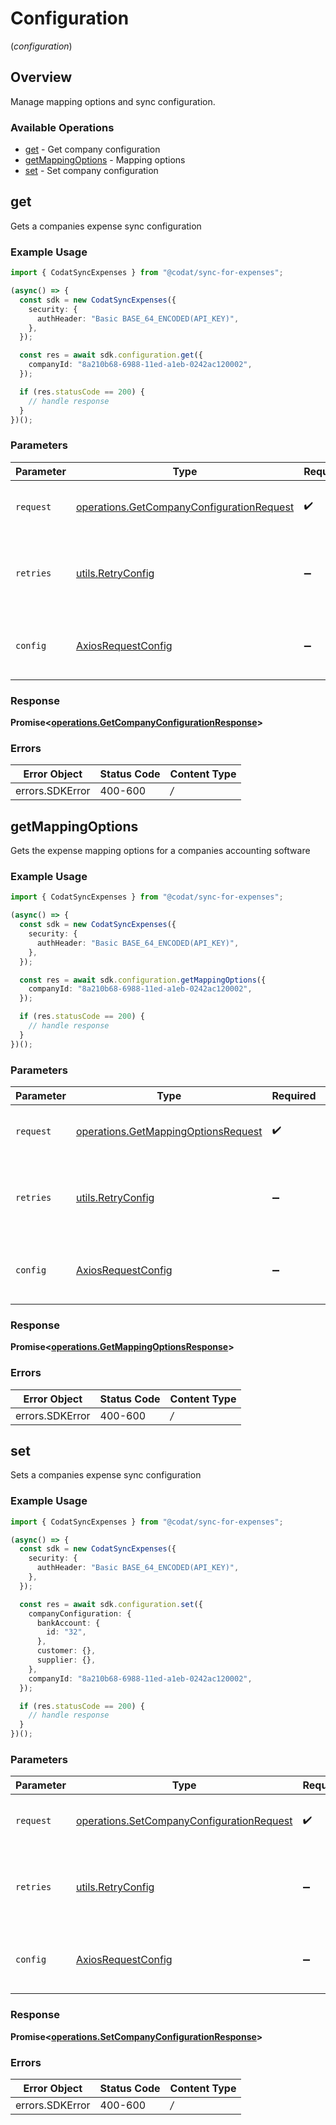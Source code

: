 # Configuration
(*configuration*)

## Overview

Manage mapping options and sync configuration.

### Available Operations

* [get](#get) - Get company configuration
* [getMappingOptions](#getmappingoptions) - Mapping options
* [set](#set) - Set company configuration

## get

Gets a companies expense sync configuration

### Example Usage

```typescript
import { CodatSyncExpenses } from "@codat/sync-for-expenses";

(async() => {
  const sdk = new CodatSyncExpenses({
    security: {
      authHeader: "Basic BASE_64_ENCODED(API_KEY)",
    },
  });

  const res = await sdk.configuration.get({
    companyId: "8a210b68-6988-11ed-a1eb-0242ac120002",
  });

  if (res.statusCode == 200) {
    // handle response
  }
})();
```

### Parameters

| Parameter                                                                                                  | Type                                                                                                       | Required                                                                                                   | Description                                                                                                |
| ---------------------------------------------------------------------------------------------------------- | ---------------------------------------------------------------------------------------------------------- | ---------------------------------------------------------------------------------------------------------- | ---------------------------------------------------------------------------------------------------------- |
| `request`                                                                                                  | [operations.GetCompanyConfigurationRequest](../../sdk/models/operations/getcompanyconfigurationrequest.md) | :heavy_check_mark:                                                                                         | The request object to use for the request.                                                                 |
| `retries`                                                                                                  | [utils.RetryConfig](../../internal/utils/retryconfig.md)                                                   | :heavy_minus_sign:                                                                                         | Configuration to override the default retry behavior of the client.                                        |
| `config`                                                                                                   | [AxiosRequestConfig](https://axios-http.com/docs/req_config)                                               | :heavy_minus_sign:                                                                                         | Available config options for making requests.                                                              |


### Response

**Promise<[operations.GetCompanyConfigurationResponse](../../sdk/models/operations/getcompanyconfigurationresponse.md)>**
### Errors

| Error Object    | Status Code     | Content Type    |
| --------------- | --------------- | --------------- |
| errors.SDKError | 400-600         | */*             |

## getMappingOptions

Gets the expense mapping options for a companies accounting software

### Example Usage

```typescript
import { CodatSyncExpenses } from "@codat/sync-for-expenses";

(async() => {
  const sdk = new CodatSyncExpenses({
    security: {
      authHeader: "Basic BASE_64_ENCODED(API_KEY)",
    },
  });

  const res = await sdk.configuration.getMappingOptions({
    companyId: "8a210b68-6988-11ed-a1eb-0242ac120002",
  });

  if (res.statusCode == 200) {
    // handle response
  }
})();
```

### Parameters

| Parameter                                                                                      | Type                                                                                           | Required                                                                                       | Description                                                                                    |
| ---------------------------------------------------------------------------------------------- | ---------------------------------------------------------------------------------------------- | ---------------------------------------------------------------------------------------------- | ---------------------------------------------------------------------------------------------- |
| `request`                                                                                      | [operations.GetMappingOptionsRequest](../../sdk/models/operations/getmappingoptionsrequest.md) | :heavy_check_mark:                                                                             | The request object to use for the request.                                                     |
| `retries`                                                                                      | [utils.RetryConfig](../../internal/utils/retryconfig.md)                                       | :heavy_minus_sign:                                                                             | Configuration to override the default retry behavior of the client.                            |
| `config`                                                                                       | [AxiosRequestConfig](https://axios-http.com/docs/req_config)                                   | :heavy_minus_sign:                                                                             | Available config options for making requests.                                                  |


### Response

**Promise<[operations.GetMappingOptionsResponse](../../sdk/models/operations/getmappingoptionsresponse.md)>**
### Errors

| Error Object    | Status Code     | Content Type    |
| --------------- | --------------- | --------------- |
| errors.SDKError | 400-600         | */*             |

## set

Sets a companies expense sync configuration

### Example Usage

```typescript
import { CodatSyncExpenses } from "@codat/sync-for-expenses";

(async() => {
  const sdk = new CodatSyncExpenses({
    security: {
      authHeader: "Basic BASE_64_ENCODED(API_KEY)",
    },
  });

  const res = await sdk.configuration.set({
    companyConfiguration: {
      bankAccount: {
        id: "32",
      },
      customer: {},
      supplier: {},
    },
    companyId: "8a210b68-6988-11ed-a1eb-0242ac120002",
  });

  if (res.statusCode == 200) {
    // handle response
  }
})();
```

### Parameters

| Parameter                                                                                                  | Type                                                                                                       | Required                                                                                                   | Description                                                                                                |
| ---------------------------------------------------------------------------------------------------------- | ---------------------------------------------------------------------------------------------------------- | ---------------------------------------------------------------------------------------------------------- | ---------------------------------------------------------------------------------------------------------- |
| `request`                                                                                                  | [operations.SetCompanyConfigurationRequest](../../sdk/models/operations/setcompanyconfigurationrequest.md) | :heavy_check_mark:                                                                                         | The request object to use for the request.                                                                 |
| `retries`                                                                                                  | [utils.RetryConfig](../../internal/utils/retryconfig.md)                                                   | :heavy_minus_sign:                                                                                         | Configuration to override the default retry behavior of the client.                                        |
| `config`                                                                                                   | [AxiosRequestConfig](https://axios-http.com/docs/req_config)                                               | :heavy_minus_sign:                                                                                         | Available config options for making requests.                                                              |


### Response

**Promise<[operations.SetCompanyConfigurationResponse](../../sdk/models/operations/setcompanyconfigurationresponse.md)>**
### Errors

| Error Object    | Status Code     | Content Type    |
| --------------- | --------------- | --------------- |
| errors.SDKError | 400-600         | */*             |
